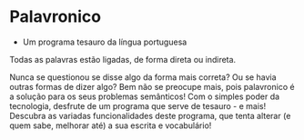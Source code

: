 # Palavronico
- Um programa tesauro da língua portuguesa

Todas as palavras estão ligadas, de forma direta ou indireta.

Nunca se questionou se disse algo da forma mais correta? Ou se havia outras formas de dizer algo?
Bem não se preocupe mais, pois palavronico é a solução para os seus problemas semânticos!
Com o simples poder da tecnologia, desfrute de um programa que serve de tesauro - e mais! Descubra as
variadas funcionalidades deste programa, que tenta alterar (e quem sabe, melhorar até) a sua escrita e
vocabulário!
